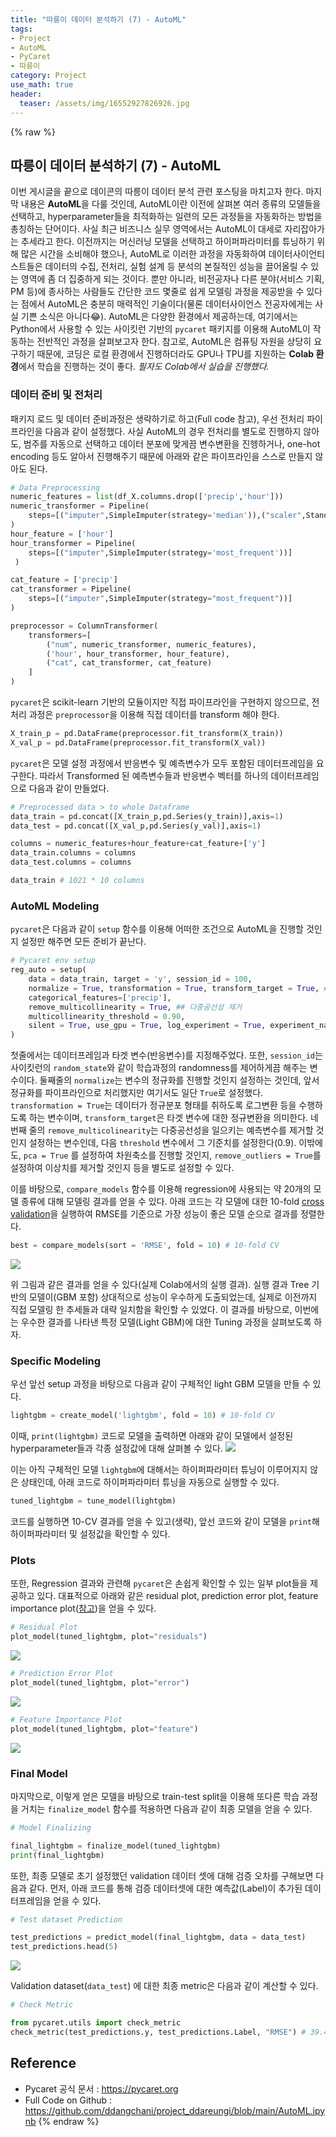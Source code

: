 ```yaml
---
title: "따릉이 데이터 분석하기 (7) - AutoML"
tags:
- Project
- AutoML
- PyCaret
- 따릉이
category: Project
use_math: true
header: 
  teaser: /assets/img/16552927826926.jpg
---
```

{% raw %}
## 따릉이 데이터 분석하기 (7) - AutoML

이번 게시글을 끝으로 데이콘의 따릉이 데이터 분석 관련 포스팅을 마치고자 한다. 마지막 내용은 **AutoML**을 다룰 것인데, AutoML이란 이전에 살펴본 여러 종류의 모델들을 선택하고, hyperparameter들을 최적화하는 일련의 모든 과정들을 자동화하는 방법을 총칭하는 단어이다. 사실 최근 비즈니스 실무 영역에서는 AutoML이 대세로 자리잡아가는 추세라고 한다. 이전까지는 머신러닝 모델을 선택하고 하이퍼파라미터를 튜닝하기 위해 많은 시간을 소비해야 했으나, AutoML로 이러한 과정을 자동화하여 데이터사이언티스트들은 데이터의 수집, 전처리, 실험 설계 등 분석의 본질적인 성능을 끌어올릴 수 있는 영역에 좀 더 집중하게 되는 것이다. 뿐만 아니라, 비전공자나 다른 분야(서비스 기획, PM 등)에 종사하는 사람들도 간단한 코드 몇줄로 쉽게 모델링 과정을 제공받을 수 있다는 점에서 AutoML은 충분히 매력적인 기술이다(물론 데이터사이언스 전공자에게는 사실 기쁜 소식은 아니다😂). AutoML은 다양한 환경에서 제공하는데, 여기에서는 Python에서 사용할 수 있는 사이킷런 기반의 `pycaret` 패키지를 이용해 AutoML이 작동하는 전반적인 과정을 살펴보고자 한다. 참고로, AutoML은 컴퓨팅 자원을 상당히 요구하기 때문에, 코딩은 로컬 환경에서 진행하더라도 GPU나 TPU를 지원하는 **Colab 환경**에서 학습을 진행하는 것이 좋다. *필자도 Colab에서 실습을 진행했다.*

### 데이터 준비 및 전처리
패키지 로드 및 데이터 준비과정은 생략하기로 하고(Full code 참고), 우선 전처리 파이프라인을 다음과 같이 설정했다. 사실 AutoML의 경우 전처리를 별도로 진행하지 않아도, 범주를 자동으로 선택하고 데이터 분포에 맞게끔 변수변환을 진헹하거나, one-hot encoding 등도 알아서 진행해주기 때문에 아래와 같은 파이프라인을 스스로 만들지 않아도 된다.
```py
# Data Preprocessing
numeric_features = list(df_X.columns.drop(['precip','hour']))
numeric_transformer = Pipeline(
    steps=[("imputer",SimpleImputer(strategy='median')),("scaler",StandardScaler())]
)
hour_feature = ['hour']
hour_transformer = Pipeline(
    steps=[("imputer",SimpleImputer(strategy='most_frequent'))]
 )

cat_feature = ['precip']
cat_transformer = Pipeline(
    steps=[("imputer",SimpleImputer(strategy="most_frequent"))]
)

preprocessor = ColumnTransformer(
    transformers=[
        ("num", numeric_transformer, numeric_features),
        ('hour', hour_transformer, hour_feature),
        ("cat", cat_transformer, cat_feature)
    ]
)

```
`pycaret`은 scikit-learn 기반의 모듈이지만 직접 파이프라인을 구현하지 않으므로, 전처리 과정은 `preprocessor`을 이용해 직접 데이터를 transform 해야 한다.
```py
X_train_p = pd.DataFrame(preprocessor.fit_transform(X_train))
X_val_p = pd.DataFrame(preprocessor.fit_transform(X_val))
```
`pycaret`은 모델 설정 과정에서 반응변수 및 예측변수가 모두 포함된 데이터프레임을 요구한다. 따라서 Transformed 된 예측변수들과 반응변수 벡터를 하나의 데이터프레임으로 다음과 같이 만들었다.
```py
# Preprocessed data > to whole Dataframe
data_train = pd.concat([X_train_p,pd.Series(y_train)],axis=1)
data_test = pd.concat([X_val_p,pd.Series(y_val)],axis=1)

columns = numeric_features+hour_feature+cat_feature+['y']
data_train.columns = columns
data_test.columns = columns

data_train # 1021 * 10 columns
```

### AutoML Modeling
`pycaret`은 다음과 같이 `setup` 함수를 이용해 어떠한 조건으로 AutoML을 진행할 것인지 설정만 해주면 모든 준비가 끝난다.
```py
# Pycaret env setup
reg_auto = setup(
    data = data_train, target = 'y', session_id = 100,
    normalize = True, transformation = True, transform_target = True, ## Response Variable normalize
    categorical_features=['precip'],
    remove_multicollinearity = True, ## 다중공선성 제거
    multicollinearity_threshold = 0.90,
    silent = True, use_gpu = True, log_experiment = True, experiment_name = 'logs' # 기타 세팅
)
```
첫줄에서는 데이터프레임과 타겟 변수(반응변수)를 지정해주었다. 또한, `session_id`는 사이킷런의 `random_state`와 같이 학습과정의 randomness를 제어하게끔 해주는 변수이다. 둘째줄의 `normalize`는 변수의 정규화를 진행할 것인지 설정하는 것인데, 앞서 정규화를 파이프라인으로  처리했지만 여기서도 일단 `True`로 설정했다. `transformation = True`는 데이터가 정규분포 형태를 취하도록 로그변환 등을 수행하도록 하는 변수이며, `transform_target`은 타겟 변수에 대한 정규변환을 의미한다. 
네번째 줄의 `remove_multicolinearity`는 다중공선성을 일으키는 예측변수를 제거할 것인지 설정하는 변수인데, 다음 `threshold` 변수에서 그 기준치를 설정한다(0.9). 이밖에도, `pca = True` 를 설정하여 차원축소를 진행할 것인지, `remove_outliers = True`를 설정하여 이상치를 제거할 것인지 등을 별도로 설정할 수 있다.

이를 바탕으로, `compare_models` 함수를 이용해 regression에 사용되는 약 20개의 모델 종류에 대해 모델링 결과를 얻을 수 있다. 아래 코드는 각 모델에 대한 10-fold [cross validation](https://ddangchani.github.io/Cross-Validation)을 실행하여 RMSE를 기준으로 가장 성능이 좋은 모델 순으로 결과를 정렬한다.

```py
best = compare_models(sort = 'RMSE', fold = 10) # 10-fold CV
```
![](/assets/img/16552892723748.jpg)

위 그림과 같은 결과를 얻을 수 있다(실제 Colab에서의 실행 결과). 실행 결과 Tree 기반의 모델이(GBM 포함) 상대적으로 성능이 우수하게 도출되었는데, 실제로 이전까지 직접 모델링 한 추세들과 대략 일치함을 확인할 수 있었다. 이 결과를 바탕으로, 이번에는 우수한 결과를 나타낸 특정 모델(Light GBM)에 대한 Tuning 과정을 살펴보도록 하자.

### Specific Modeling
우선 앞선 setup 과정을 바탕으로 다음과 같이 구체적인 light GBM 모델을 만들 수 있다.
```py
lightgbm = create_model('lightgbm', fold = 10) # 10-fold CV
```
이때, `print(lightgbm)` 코드로 모델을 출력하면 아래와 같이 모델에서 설정된 hyperparameter들과 각종 설정값에 대해 살펴볼 수 있다.
![](/assets/img/16552897659569.jpg)

이는 아직 구체적인 모델 `lightgbm`에 대해서는 하이퍼파라미터 튜닝이 이루어지지 않은 상태인데, 아래 코드로 하이퍼파라미터 튜닝을 자동으로 실행할 수 있다.
```py
tuned_lightgbm = tune_model(lightgbm)
```
코드를 실행하면 10-CV 결과를 얻을 수 있고(생략), 앞선 코드와 같이 모델을 `print`해 하이퍼파라미터 및 설정값을 확인할 수 있다. 

### Plots
또한, Regression 결과와 관련해 `pycaret`은 손쉽게 확인할 수 있는 일부 plot들을 제공하고 있다. 대표적으로 아래와 같은 residual plot, prediction error plot, feature importance plot([참고](https://ddangchani.github.io/Random-Forest))을 얻을 수 있다.

```py
# Residual Plot
plot_model(tuned_lightgbm, plot="residuals")
```
![](/assets/img/16552913698613.jpg)
```py
# Prediction Error Plot
plot_model(tuned_lightgbm, plot="error")
```
![](/assets/img/16552913866626.jpg)

```py
# Feature Importance Plot
plot_model(tuned_lightgbm, plot="feature")
```
![](/assets/img/16552914460057.jpg)

### Final Model
마지막으로, 이렇게 얻은 모델을 바탕으로 train-test split을 이용해 또다른 학습 과정을 거치는 `finalize_model` 함수를 적용하면 다음과 같이 최종 모델을 얻을 수 있다.
```py
# Model Finalizing

final_lightgbm = finalize_model(tuned_lightgbm)
print(final_lightgbm)
```
또한, 최종 모델로 초기 설정했던 validation 데이터 셋에 대해 검증 오차를 구해보면 다음과 같다. 먼저, 아래 코드를 통해 검증 데이터셋에 대한 예측값(Label)이 추가된 데이터프레임을 얻을 수 있다.

```py
# Test dataset Prediction

test_predictions = predict_model(final_lightgbm, data = data_test)
test_predictions.head(5)
```
![](/assets/img/16552927826926.jpg)

Validation dataset(`data_test`) 에 대한 최종 metric은 다음과 같이 계산할 수 있다.

```py
# Check Metric

from pycaret.utils import check_metric
check_metric(test_predictions.y, test_predictions.Label, "RMSE") # 39.4908
```



## Reference
- Pycaret 공식 문서 : https://pycaret.org
- Full Code on Github : https://github.com/ddangchani/project_ddareungi/blob/main/AutoML.ipynb
{% endraw %}
